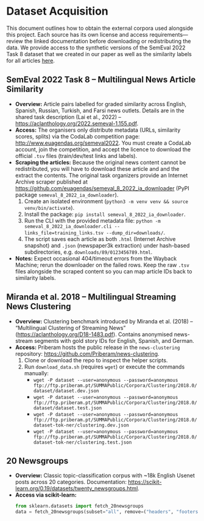 # Dataset Acquisition

This document outlines how to obtain the external corpora used alongside this project. Each source has its own license and access requirements—review the linked documentation before downloading or redistributing the data. We provide access to the synthetic versions of the SemEval 2022 Task 8 dataset that we created in our paper as well as the similarity labels for all articles [here](https://github.com/hanshanley/multilingual-matryoshka-news/blob/main/data/labels_semeval_2022_task_eight.json). 

## SemEval 2022 Task 8 – Multilingual News Article Similarity
- **Overview:** Article pairs labelled for graded similarity across English, Spanish, Russian, Turkish, and Farsi news outlets. Details are in the shared task description (Lai et al., 2022) – https://aclanthology.org/2022.semeval-1.155.pdf.
- **Access:** The organisers only distribute metadata (URLs, similarity scores, splits) via the CodaLab competition page: http://www.euagendas.org/semeval2022. You must create a CodaLab account, join the competition, and accept the licence to download the official `.tsv` files (train/dev/test links and labels).
- **Scraping the articles:** Because the original news content cannot be redistributed, you will have to download these article and and the extract the contents. The original task organizers provide an Internet Archive scraper published at https://github.com/euagendas/semeval_8_2022_ia_downloader (PyPI package `semeval_8_2022_ia_downloader`).
  1. Create an isolated environment (`python3 -m venv venv && source venv/bin/activate`).
  2. Install the package: `pip install semeval_8_2022_ia_downloader`.
  3. Run the CLI with the provided metadata file: `python -m semeval_8_2022_ia_downloader.cli --links_file=training_links.tsv --dump_dir=downloads/`.
  4. The script saves each article as both `.html` (Internet Archive snapshot) and `.json` (newspaper3k extraction) under hash-based subdirectories, e.g. `downloads/89/0123456789.html`.
- **Notes:** Expect occasional 404/timeout errors from the Wayback Machine; rerun the downloader on the failed rows. Keep the raw `.tsv` files alongside the scraped content so you can map article IDs back to similarity labels.

## Miranda et al. 2018 – Multilingual Streaming News Clustering
- **Overview:** Clustering benchmark introduced by Miranda et al. (2018) – “Multilingual Clustering of Streaming News” (https://aclanthology.org/D18-1483.pdf). Contains anonymised news-stream segments with gold story IDs for English, Spanish, and German.
- **Access:** Priberam hosts the public release in the `news-clustering` repository: https://github.com/Priberam/news-clustering.
  1. Clone or download the repo to inspect the helper scripts.
  2. Run `download_data.sh` (requires `wget`) or execute the commands manually:
     - `wget -P dataset --user=anonymous --password=anonymous ftp://ftp.priberam.pt/SUMMAPublic/Corpora/Clustering/2018.0/dataset/dataset.dev.json`
     - `wget -P dataset --user=anonymous --password=anonymous ftp://ftp.priberam.pt/SUMMAPublic/Corpora/Clustering/2018.0/dataset/dataset.test.json`
     - `wget -P dataset --user=anonymous --password=anonymous ftp://ftp.priberam.pt/SUMMAPublic/Corpora/Clustering/2018.0/dataset-tok-ner/clustering.dev.json`
     - `wget -P dataset --user=anonymous --password=anonymous ftp://ftp.priberam.pt/SUMMAPublic/Corpora/Clustering/2018.0/dataset-tok-ner/clustering.test.json`

## 20 Newsgroups
- **Overview:** Classic topic-classification corpus with ~18k English Usenet posts across 20 categories. Documentation: https://scikit-learn.org/0.19/datasets/twenty_newsgroups.html.
- **Access via scikit-learn:**
  ```python
  from sklearn.datasets import fetch_20newsgroups
  data = fetch_20newsgroups(subset="all", remove=("headers", "footers", "quotes"), download_if_missing=True)
  ```


